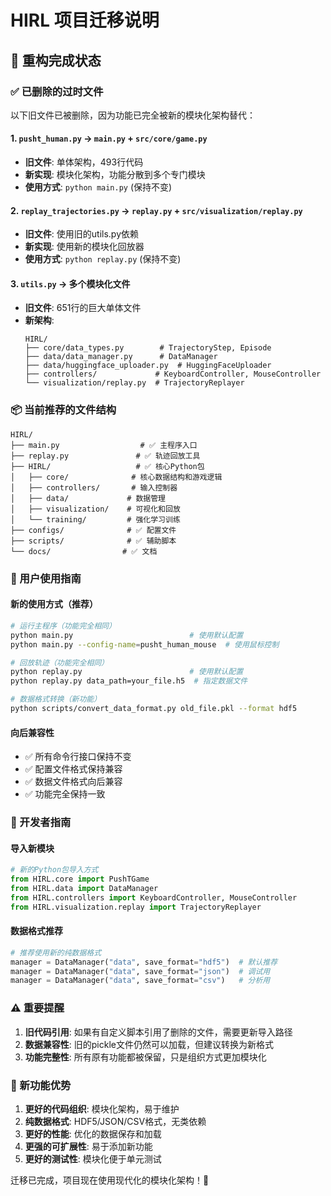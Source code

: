 # HIRL 项目迁移说明

## 🔄 重构完成状态

### ✅ 已删除的过时文件

以下旧文件已被删除，因为功能已完全被新的模块化架构替代：

#### 1. `pusht_human.py` → `main.py` + `src/core/game.py`
- **旧文件**: 单体架构，493行代码
- **新实现**: 模块化架构，功能分散到多个专门模块
- **使用方式**: `python main.py` (保持不变)

#### 2. `replay_trajectories.py` → `replay.py` + `src/visualization/replay.py`
- **旧文件**: 使用旧的utils.py依赖
- **新实现**: 使用新的模块化回放器
- **使用方式**: `python replay.py` (保持不变)

#### 3. `utils.py` → 多个模块化文件
- **旧文件**: 651行的巨大单体文件
- **新架构**:
  ```
  HIRL/
  ├── core/data_types.py        # TrajectoryStep, Episode
  ├── data/data_manager.py      # DataManager
  ├── data/huggingface_uploader.py  # HuggingFaceUploader
  ├── controllers/             # KeyboardController, MouseController
  └── visualization/replay.py  # TrajectoryReplayer
  ```

### 📦 当前推荐的文件结构

```
HIRL/
├── main.py                  # ✅ 主程序入口
├── replay.py               # ✅ 轨迹回放工具
├── HIRL/                   # ✅ 核心Python包
│   ├── core/              # 核心数据结构和游戏逻辑
│   ├── controllers/       # 输入控制器
│   ├── data/             # 数据管理
│   ├── visualization/    # 可视化和回放
│   └── training/         # 强化学习训练
├── configs/              # ✅ 配置文件
├── scripts/              # ✅ 辅助脚本
└── docs/                # ✅ 文档
```

### 🎯 用户使用指南

#### 新的使用方式（推荐）
```bash
# 运行主程序（功能完全相同）
python main.py                          # 使用默认配置
python main.py --config-name=pusht_human_mouse  # 使用鼠标控制

# 回放轨迹（功能完全相同）
python replay.py                        # 使用默认配置
python replay.py data_path=your_file.h5  # 指定数据文件

# 数据格式转换（新功能）
python scripts/convert_data_format.py old_file.pkl --format hdf5
```

#### 向后兼容性
- ✅ 所有命令行接口保持不变
- ✅ 配置文件格式保持兼容
- ✅ 数据文件格式向后兼容
- ✅ 功能完全保持一致

### 🔧 开发者指南

#### 导入新模块
```python
# 新的Python包导入方式
from HIRL.core import PushTGame
from HIRL.data import DataManager
from HIRL.controllers import KeyboardController, MouseController
from HIRL.visualization.replay import TrajectoryReplayer
```

#### 数据格式推荐
```python
# 推荐使用新的纯数据格式
manager = DataManager("data", save_format="hdf5")  # 默认推荐
manager = DataManager("data", save_format="json")  # 调试用
manager = DataManager("data", save_format="csv")   # 分析用
```

### ⚠️ 重要提醒

1. **旧代码引用**: 如果有自定义脚本引用了删除的文件，需要更新导入路径
2. **数据兼容性**: 旧的pickle文件仍然可以加载，但建议转换为新格式
3. **功能完整性**: 所有原有功能都被保留，只是组织方式更加模块化

### 🚀 新功能优势

1. **更好的代码组织**: 模块化架构，易于维护
2. **纯数据格式**: HDF5/JSON/CSV格式，无类依赖
3. **更好的性能**: 优化的数据保存和加载
4. **更强的可扩展性**: 易于添加新功能
5. **更好的测试性**: 模块化便于单元测试

迁移已完成，项目现在使用现代化的模块化架构！🎉 